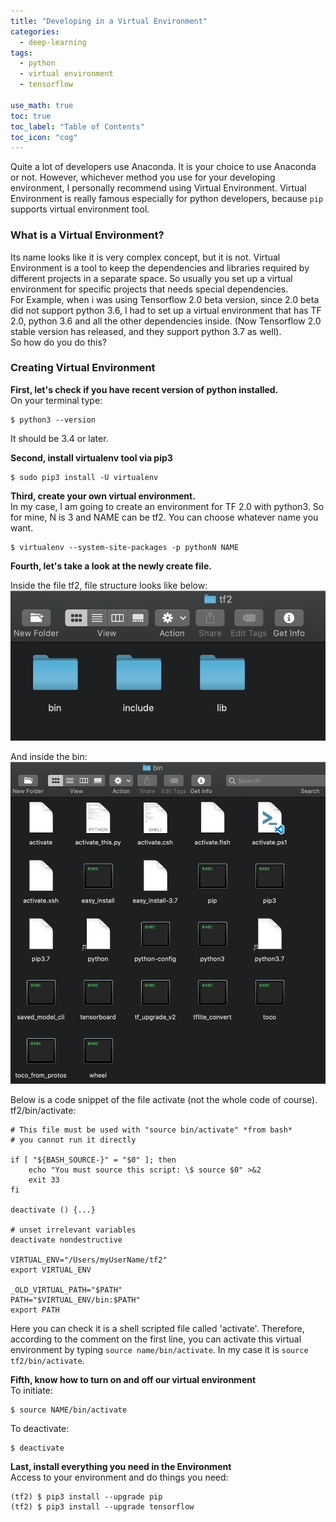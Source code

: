```yaml
---
title: "Developing in a Virtual Environment"
categories:
  - deep-learning
tags:
  - python
  - virtual environment
  - tensorflow
  
use_math: true
toc: true
toc_label: "Table of Contents"
toc_icon: "cog"
---
```

Quite a lot of developers use Anaconda. It is your choice to use Anaconda or not.
However, whichever method you use for your developing environment, I personally recommend using Virtual Environment.
Virtual Environment is really famous especially for python developers, because `pip` supports virtual environment tool.  

### What is a Virtual Environment?
Its name looks like it is very complex concept, but it is not. 
Virtual Environment is a tool to keep the dependencies and libraries required by different projects in a separate space. 
So usually you set up a virtual environment for specific projects that needs special dependencies.  
For Example, when i was using Tensorflow 2.0 beta version, since 2.0 beta did not support python 3.6, I had to set up a
virtual environment that has TF 2.0, python 3.6 and all the other dependencies inside. 
(Now Tensorflow 2.0 stable version has released, and they support python 3.7 as well).  
So how do you do this?

### Creating Virtual Environment
**First, let's check if you have recent version of python installed.**  
On your terminal type:
```
$ python3 --version
```
It should be 3.4 or later.  


**Second, install virtualenv tool via pip3** 
```
$ sudo pip3 install -U virtualenv
```

**Third, create your own virtual environment.**  
In my case, I am going to create an environment for TF 2.0 with python3. So for mine, N is 3 and NAME can be tf2.
You can choose whatever name you want.
```
$ virtualenv --system-site-packages -p pythonN NAME
```

**Fourth, let's take a look at the newly create file.**

Inside the file tf2, file structure looks like below:
![overview](/images/virtualenv/tf2.png)   

And inside the bin:  
![inside_bin](/images/virtualenv/inside_bin.png)

Below is a code snippet of the file activate (not the whole code of course).  
tf2/bin/activate:
```
# This file must be used with "source bin/activate" *from bash*
# you cannot run it directly

if [ "${BASH_SOURCE-}" = "$0" ]; then
    echo "You must source this script: \$ source $0" >&2
    exit 33
fi

deactivate () {...}

# unset irrelevant variables
deactivate nondestructive

VIRTUAL_ENV="/Users/myUserName/tf2"
export VIRTUAL_ENV

_OLD_VIRTUAL_PATH="$PATH"
PATH="$VIRTUAL_ENV/bin:$PATH"
export PATH
```
Here you can check it is a shell scripted file called 'activate'. Therefore, according to the comment on the first line, 
you can activate this virtual environment by typing `source name/bin/activate`. In my case it is `source tf2/bin/activate`.

**Fifth, know how to turn on and off our virtual environment**  
To initiate:
```
$ source NAME/bin/activate
```

To deactivate:
```
$ deactivate
```

**Last, install everything you need in the Environment**  
Access to your environment and do things you need:
```
(tf2) $ pip3 install --upgrade pip
(tf2) $ pip3 install --upgrade tensorflow
```